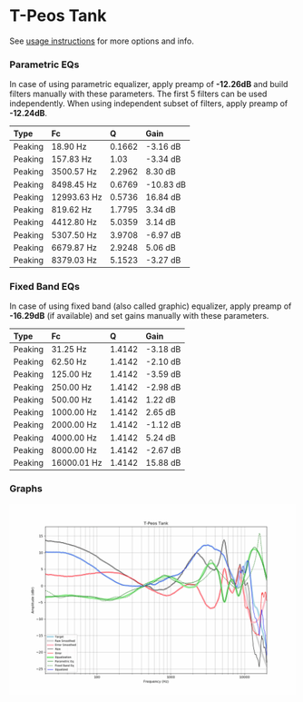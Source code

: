 # T-Peos Tank
See [usage instructions](https://github.com/jaakkopasanen/AutoEq#usage) for more options and info.

### Parametric EQs
In case of using parametric equalizer, apply preamp of **-12.26dB** and build filters manually
with these parameters. The first 5 filters can be used independently.
When using independent subset of filters, apply preamp of **-12.24dB**.

| Type    | Fc          |      Q | Gain      |
|:--------|:------------|:-------|:----------|
| Peaking | 18.90 Hz    | 0.1662 | -3.16 dB  |
| Peaking | 157.83 Hz   | 1.03   | -3.34 dB  |
| Peaking | 3500.57 Hz  | 2.2962 | 8.30 dB   |
| Peaking | 8498.45 Hz  | 0.6769 | -10.83 dB |
| Peaking | 12993.63 Hz | 0.5736 | 16.84 dB  |
| Peaking | 819.62 Hz   | 1.7795 | 3.34 dB   |
| Peaking | 4412.80 Hz  | 5.0359 | 3.14 dB   |
| Peaking | 5307.50 Hz  | 3.9708 | -6.97 dB  |
| Peaking | 6679.87 Hz  | 2.9248 | 5.06 dB   |
| Peaking | 8379.03 Hz  | 5.1523 | -3.27 dB  |

### Fixed Band EQs
In case of using fixed band (also called graphic) equalizer, apply preamp of **-16.29dB**
(if available) and set gains manually with these parameters.

| Type    | Fc          |      Q | Gain     |
|:--------|:------------|:-------|:---------|
| Peaking | 31.25 Hz    | 1.4142 | -3.18 dB |
| Peaking | 62.50 Hz    | 1.4142 | -2.10 dB |
| Peaking | 125.00 Hz   | 1.4142 | -3.59 dB |
| Peaking | 250.00 Hz   | 1.4142 | -2.98 dB |
| Peaking | 500.00 Hz   | 1.4142 | 1.22 dB  |
| Peaking | 1000.00 Hz  | 1.4142 | 2.65 dB  |
| Peaking | 2000.00 Hz  | 1.4142 | -1.12 dB |
| Peaking | 4000.00 Hz  | 1.4142 | 5.24 dB  |
| Peaking | 8000.00 Hz  | 1.4142 | -2.67 dB |
| Peaking | 16000.01 Hz | 1.4142 | 15.88 dB |

### Graphs
![](./T-Peos%20Tank.png)